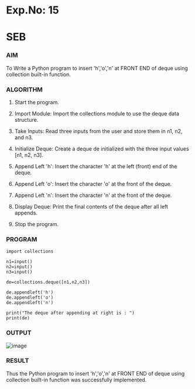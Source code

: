 # Exp.No: 15 
# SEB

### AIM  

To Write a Python program to insert 'h','o','n' at FRONT END of deque using collection built-in function.

### ALGORITHM  

1. Start the program.

2. Import Module: Import the collections module to use the deque data structure.

3. Take Inputs: Read three inputs from the user and store them in n1, n2, and n3.

4. Initialize Deque: Create a deque de initialized with the three input values [n1, n2, n3].

5. Append Left 'h': Insert the character 'h' at the left (front) end of the deque.

6. Append Left 'o': Insert the character 'o' at the front of the deque.

7. Append Left 'n': Insert the character 'n' at the front of the deque.

8. Display Deque: Print the final contents of the deque after all left appends.

9. Stop the program.

### PROGRAM  

```
import collections

n1=input()
n2=input()
n3=input()

de=collections.deque([n1,n2,n3])

de.appendleft('h')
de.appendleft('o')
de.appendleft('n')

print("The deque after appending at right is : ")
print(de)

```

### OUTPUT

![image](https://github.com/user-attachments/assets/e67971b4-1ad7-449c-ab6d-77915298c684)

### RESULT

Thus the  Python program to insert 'h','o','n' at FRONT END of deque using collection built-in function was successfully implemented.
